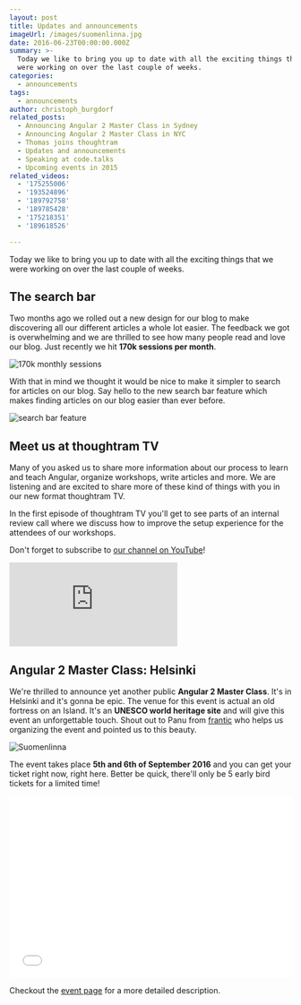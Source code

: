 ```yaml
---
layout: post
title: Updates and announcements
imageUrl: /images/suomenlinna.jpg
date: 2016-06-23T00:00:00.000Z
summary: >-
  Today we like to bring you up to date with all the exciting things that we
  were working on over the last couple of weeks.
categories:
  - announcements
tags:
  - announcements
author: christoph_burgdorf
related_posts:
  - Announcing Angular 2 Master Class in Sydney
  - Announcing Angular 2 Master Class in NYC
  - Thomas joins thoughtram
  - Updates and announcements
  - Speaking at code.talks
  - Upcoming events in 2015
related_videos:
  - '175255006'
  - '193524896'
  - '189792758'
  - '189785428'
  - '175218351'
  - '189618526'

---
```


Today we like to bring you up to date with all the exciting things that we were working on over the last couple of weeks.

## The search bar

Two months ago we rolled out a new design for our blog to make discovering all our different articles a whole lot easier. The feedback we got is overwhelming and we are thrilled to see how many people read and love our blog. Just recently we hit **170k sessions per month**.

![170k monthly sessions](/images/170k_monthly_sessions.png)

With that in mind we thought it would be nice to make it simpler to search for articles on our blog. Say hello to the new search bar feature which makes finding articles on our blog easier than ever before.

![search bar feature](/images/search-bar.png)

## Meet us at thoughtram TV

Many of you asked us to share more information about our process to learn and teach Angular, organize workshops, write articles and more. We are listening and are excited to share more of these kind of things with you in our new format thoughtram TV.

In the first episode of thoughtram TV you'll get to see parts of an internal review call where we discuss how to improve the setup experience for the attendees of our workshops.

Don't forget to subscribe to [our channel on YouTube](https://www.youtube.com/channel/UCBn1x1RwoQkLmC8UPCNty0Q)!

<iframe class="thtrm-tv" src="https://www.youtube.com/embed/videoseries?list=PLMEcDV4jlGhxRBHwNgsP2h5KaEwvSACL0&amp;showinfo=0" frameborder="0" allowfullscreen=""></iframe>

## Angular 2 Master Class: Helsinki

We're thrilled to announce yet another public **Angular 2 Master Class**. It's in Helsinki and it's gonna be epic. The venue for this event is actual an old fortress on an Island. It's an **UNESCO world heritage site** and will give this event an unforgettable touch. Shout out to Panu from [frantic](https://www.frantic.com) who helps us organizing the event and pointed us to this beauty.

![Suomenlinna](/images/suomenlinna.jpg)

The event takes place **5th and 6th of September 2016** and you can get your ticket right now, right here. Better be quick, there'll only be 5 early bird tickets for a limited time!

<iframe  src="//eventbrite.de/tickets-external?eid=26144490876&ref=etckt" frameborder="0" height="325" width="100%" vspace="0" hspace="0" marginheight="5" marginwidth="5" scrolling="auto" allowtransparency="true"></iframe>

Checkout the [event page](https://www.eventbrite.de/e/angular-2-master-class-helsinki-tickets-26144490876) for a more detailed description.
